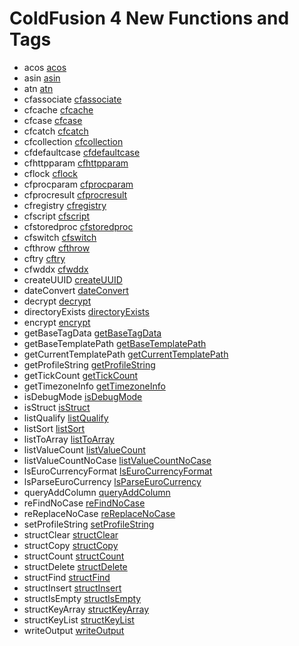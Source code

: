 # ColdFusion 4 New Functions and Tags

- acos [acos](../functions/acos.md)
- asin [asin](../functions/asin.md)
- atn [atn](../functions/atn.md)
- cfassociate [cfassociate](../tags/cfassociate.md)
- cfcache [cfcache](../tags/cfcache.md)
- cfcase [cfcase](../tags/cfcase.md)
- cfcatch [cfcatch](../tags/cfcatch.md)
- cfcollection [cfcollection](../tags/cfcollection.md)
- cfdefaultcase [cfdefaultcase](../tags/cfdefaultcase.md)
- cfhttpparam [cfhttpparam](../tags/cfhttpparam.md)
- cflock [cflock](../tags/cflock.md)
- cfprocparam [cfprocparam](../tags/cfprocparam.md)
- cfprocresult [cfprocresult](../tags/cfprocresult.md)
- cfregistry [cfregistry](../tags/cfregistry.md)
- cfscript [cfscript](../tags/cfscript.md)
- cfstoredproc [cfstoredproc](../tags/cfstoredproc.md)
- cfswitch [cfswitch](../tags/cfswitch.md)
- cfthrow [cfthrow](../tags/cfthrow.md)
- cftry [cftry](../tags/cftry.md)
- cfwddx [cfwddx](../tags/cfwddx.md)
- createUUID [createUUID](../functions/createuuid.md)
- dateConvert [dateConvert](../functions/dateconvert.md)
- decrypt [decrypt](../functions/decrypt.md)
- directoryExists [directoryExists](../functions/directoryexists.md)
- encrypt [encrypt](../functions/encrypt.md)
- getBaseTagData [getBaseTagData](../functions/getbasetagdata.md)
- getBaseTemplatePath [getBaseTemplatePath](../functions/getbasetemplatepath.md)
- getCurrentTemplatePath [getCurrentTemplatePath](../functions/getcurrenttemplatepath.md)
- getProfileString [getProfileString](../functions/getprofilestring.md)
- getTickCount [getTickCount](../functions/gettickcount.md)
- getTimezoneInfo [getTimezoneInfo](../functions/gettimezoneinfo.md)
- isDebugMode [isDebugMode](../functions/isdebugmode.md)
- isStruct [isStruct](../functions/isstruct.md)
- listQualify [listQualify](../functions/listqualify.md)
- listSort [listSort](../functions/listsort.md)
- listToArray [listToArray](../functions/listtoarray.md)
- listValueCount [listValueCount](../functions/listvaluecount.md)
- listValueCountNoCase [listValueCountNoCase](../functions/listvaluecountnocase.md)
- lsEuroCurrencyFormat [lsEuroCurrencyFormat](../functions/lseurocurrencyformat.md)
- lsParseEuroCurrency [lsParseEuroCurrency](../functions/lsparseeurocurrency.md)
- queryAddColumn [queryAddColumn](../functions/queryaddcolumn.md)
- reFindNoCase [reFindNoCase](../functions/refindnocase.md)
- reReplaceNoCase [reReplaceNoCase](../functions/rereplacenocase.md)
- setProfileString [setProfileString](../functions/setprofilestring.md)
- structClear [structClear](../functions/structclear.md)
- structCopy [structCopy](../functions/structcopy.md)
- structCount [structCount](../functions/structcount.md)
- structDelete [structDelete](../functions/structdelete.md)
- structFind [structFind](../functions/structfind.md)
- structInsert [structInsert](../functions/structinsert.md)
- structIsEmpty [structIsEmpty](../functions/structisempty.md)
- structKeyArray [structKeyArray](../functions/structkeyarray.md)
- structKeyList [structKeyList](../functions/structkeylist.md)
- writeOutput [writeOutput](../functions/writeoutput.md)
